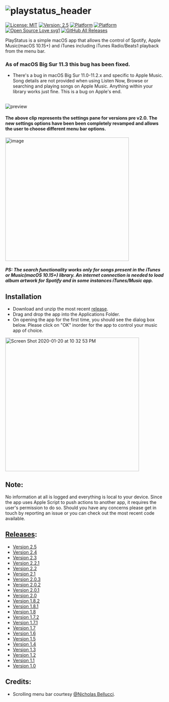 # ![playstatus_header](https://user-images.githubusercontent.com/45484873/56880861-09cb3980-6a67-11e9-9d45-037a9165b212.png)
[![License: MIT](https://img.shields.io/badge/License-MIT-blue.svg)](https://opensource.org/licenses/MIT) 
[![Version: 2.5](https://img.shields.io/badge/Version-2.4-green.svg)](https://github.com/nbolar/PlayStatus/releases/tag/v2.5) 
[![Platform](http://img.shields.io/badge/platform-macOS-black.svg?style=flat)](https://developer.apple.com/resources/)
[![Platform](https://img.shields.io/badge/swift-5.0-orange.svg?style=flat)](https://swift.org/blog/swift-5-released/)
[![Open Source Love svg1](https://badges.frapsoft.com/os/v1/open-source.svg?v=103)](https://github.com/nbolar/playstatus/)
[![GitHub All Releases](https://img.shields.io/github/downloads/nbolar/playstatus/total)](https://github.com/nbolar/PlayStatus/releases/latest/download/PlayStatus.zip)

PlayStatus is a simple macOS app that allows the control of Spotify, Apple Music(macOS 10.15+) and iTunes including iTunes Radio/Beats1 playback from the menu bar.


### As of macOS Big Sur 11.3 this bug has been fixed.      
- There's a bug in macOS Big Sur 11.0-11.2.x and specific to Apple Music. Song details are not provided when using Listen Now, Browse or searching and playing songs on Apple Music. Anything within your library works just fine. This is a bug on Apple's end.

##
![preview](https://user-images.githubusercontent.com/45484873/75731499-d3310180-5cbd-11ea-8546-7c34bacd1b6f.gif)<br>

#### The above clip represents the settings pane for versions pre v2.0. The new settings options have been been completely revamped and allows the user to choose different menu bar options.

<img width="388" alt="image" src="https://user-images.githubusercontent.com/45484873/103488050-bb437600-4dd7-11eb-9f4d-f6ff4371b15b.png"> 




##### PS: The search functionality works only for songs present in the iTunes or Music(macOS 10.15+) library. An internet connection is needed to load album artwork for Spotify and in some instances iTunes/Music app.

## Installation
- Download and unzip the most recent [release](https://github.com/nbolar/PlayStatus/releases/latest/download/PlayStatus.app.zip).
- Drag and drop the app into the Applications Folder.
- On opening the app for the first time, you should see the dialog box below. Please click on "OK" inorder for the app to control your music app of choice.
<img width="420" alt="Screen Shot 2020-01-20 at 10 32 53 PM" src="https://user-images.githubusercontent.com/45484873/72773327-cf955f80-3bd4-11ea-85bc-f4b0e131d188.png">


## Note:
No information at all is logged and everything is local to your device. Since the app uses Apple Script to push actions to another app, it requires the user's permission to do so. Should you have any concerns please get in touch by reporting an issue or you can check out the most recent code available.



## [Releases](https://github.com/nbolar/PlayStatus/releases):

 - [Version 2.5](https://github.com/nbolar/PlayStatus/releases/tag/v2.5)
 - [Version 2.4](https://github.com/nbolar/PlayStatus/releases/tag/v2.4)
 - [Version 2.3](https://github.com/nbolar/PlayStatus/releases/tag/v2.3)
 - [Version 2.2.1](https://github.com/nbolar/PlayStatus/releases/tag/v2.2.1)
 - [Version 2.2](https://github.com/nbolar/PlayStatus/releases/tag/v2.2)
 - [Version 2.1](https://github.com/nbolar/PlayStatus/releases/tag/v2.1)
 - [Version 2.0.3](https://github.com/nbolar/PlayStatus/releases/tag/v2.0.3)
 - [Version 2.0.2](https://github.com/nbolar/PlayStatus/releases/tag/v2.0.2)
 - [Version 2.0.1](https://github.com/nbolar/PlayStatus/releases/tag/v2.0.1)
 - [Version 2.0](https://github.com/nbolar/PlayStatus/releases/tag/v2.0)
 - [Version 1.8.2](https://github.com/nbolar/PlayStatus/releases/tag/v1.8.2)
 - [Version 1.8.1](https://github.com/nbolar/PlayStatus/releases/tag/v1.8.1)
 - [Version 1.8](https://github.com/nbolar/PlayStatus/releases/tag/v1.8)
 - [Version 1.7.2](https://github.com/nbolar/PlayStatus/releases/tag/v1.7.2)
 - [Version 1.7.1](https://github.com/nbolar/PlayStatus/releases/tag/v1.7.1)
 - [Version 1.7](https://github.com/nbolar/PlayStatus/releases/tag/v1.7)
 - [Version 1.6](https://github.com/nbolar/PlayStatus/releases/tag/v1.6)
 - [Version 1.5](https://github.com/nbolar/PlayStatus/releases/tag/v1.5)
 - [Version 1.4](https://github.com/nbolar/PlayStatus/releases/tag/v1.4)
 - [Version 1.3](https://github.com/nbolar/PlayStatus/releases/tag/v1.3)
 - [Version 1.2](https://github.com/nbolar/PlayStatus/releases/tag/v1.2)
 - [Version 1.1](https://github.com/nbolar/PlayStatus/releases/tag/v1.1)
 - [Version 1.0](https://github.com/nbolar/PlayStatus/releases/tag/v1.0)

## Credits:
- Scrolling menu bar courtesy [@Nicholas Bellucci](https://github.com/NicholasBellucci/WhatsNext).
